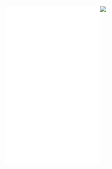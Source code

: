 <img width="50%" align=top src="https://github.com/filipesalesaraujo/filipesalesaraujo/blob/prod/github-metrics.svg" /><img align=top width="50%" src="https://spotify-github-profile.vercel.app/api/view?uid=22pcc3zbg7fnl4nrkgh5ccqka&cover_image=true&theme=default&bar_color=53b14f&bar_color_cover=false" />
